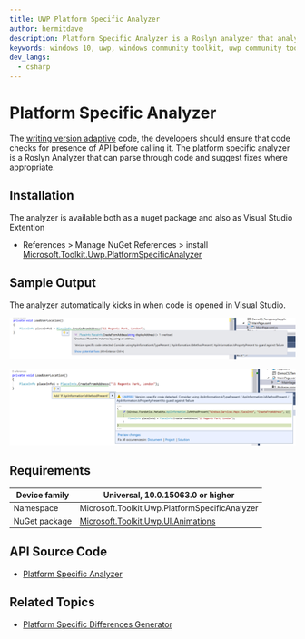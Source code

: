 ```yaml
---
title: UWP Platform Specific Analyzer
author: hermitdave
description: Platform Specific Analyzer is a Roslyn analyzer that analyzes and suggests code fixes to ensure that any version / platform specific API are guarded by correct runtime checks
keywords: windows 10, uwp, windows community toolkit, uwp community toolkit, uwp toolkit, plaform specific, platform specific analyzer, roslyn analyzer
dev_langs:
  - csharp
---
```


# Platform Specific Analyzer

The [writing version adaptive](https://docs.microsoft.com/windows/uwp/debug-test-perf/version-adaptive-code) code, the developers should ensure that code checks for presence of API before calling it.
The platform specific analyzer is a Roslyn Analyzer that can parse through code and suggest fixes where appropriate.

## Installation

The analyzer is available both as a nuget package and also as Visual Studio Extention

* References > Manage NuGet References > install [Microsoft.Toolkit.Uwp.PlatformSpecificAnalyzer](https://www.nuget.org/packages/Microsoft.Toolkit.Uwp.PlatformSpecificAnalyzer)


## Sample Output

The analyzer automatically kicks in when code is opened in Visual Studio.

![Code Analysis](../resources/images/CodeAnalysis.png)

![Code Analysis](../resources/images/CodeFixSuggestion.png)

## Requirements

| Device family | Universal, 10.0.15063.0 or higher   |
| ---------------------------------------------------------------- | ----------------------------------- |
| Namespace                                                        | Microsoft.Toolkit.Uwp.PlatformSpecificAnalyzer |
| NuGet package | [Microsoft.Toolkit.Uwp.UI.Animations](https://www.nuget.org/packages/Microsoft.Toolkit.Uwp.PlatformSpecificAnalyzer/) |

## API Source Code

- [Platform Specific Analyzer](https://github.com/Microsoft/UWPCommunityToolkit/tree/master/Microsoft.Toolkit.Uwp.PlatformSpecificAnalyzer)

## Related Topics

<!-- Optional -->

- [Platform Specific Differences Generator](https://docs.microsoft.com/dotnet/api/microsoft.toolkit.uwp.ui.platformspecificanalyzerdifferencesgen)
